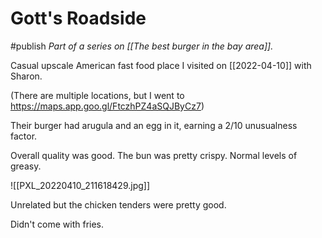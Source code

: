 # Gott's Roadside
#publish
_Part of a series on [[The best burger in the bay area]]._

Casual upscale American fast food place I visited on [[2022-04-10]] with Sharon.

(There are multiple locations, but I went to https://maps.app.goo.gl/FtczhPZ4aSQJByCz7)

Their burger had arugula and an egg in it, earning a 2/10 unusualness factor.

Overall quality was good. The bun was pretty crispy. Normal levels of greasy.

![[PXL_20220410_211618429.jpg]]

Unrelated but the chicken tenders were pretty good.

Didn't come with fries.